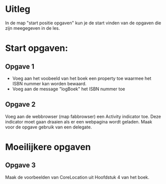 # Uitleg
In de map "start positie opgaven" kun je de start vinden van de opgaven die zijn meegegeven in de les. 

# Start opgaven:
## Opgave 1
* Voeg aan het voobeeld van het boek een property toe waarmee het ISBN nummer kan worden bewaard. 
* Voeg aan de message "logBoek" het ISBN nummer toe

## Opgave 2
Voeg aan de webbrowser (map fabbrowser) een Activity indicator toe. Deze indicator moet gaan draaien als er een webpagina wordt geladen. Maak voor de opgave gebruik van een delegate.


# Moeilijkere opgaven

## Opgave 3
Maak de voorbeelden van CoreLocation uit Hoofdstuk 4 van het boek. 
